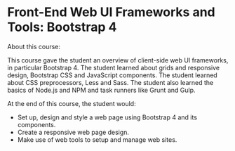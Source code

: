 # Front-End Web UI Frameworks and Tools: Bootstrap 4

About this course: 

This course gave the student an overview of client-side web UI frameworks, in particular Bootstrap 4. The student learned about grids and responsive design, Bootstrap CSS and JavaScript components. The student learned about CSS preprocessors, Less and Sass. The student also learned the basics of Node.js and NPM and task runners like Grunt and Gulp.

At the end of this course, the student would:

- Set up, design and style a web page using Bootstrap 4 and its components.
- Create a responsive web page design.
- Make use of web tools to setup and manage web sites.